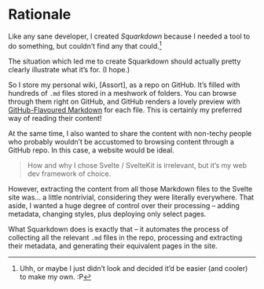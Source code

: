 # Rationale
<!-- #SQUARK live!
| dest = info/rationale
| capt = What did I create Squarkdown for?
-->

Like any sane developer, I created *Squarkdown* because I needed a tool to do something, but couldn’t find any that could.[^find-tool]

[^find-tool]: Uhh, or maybe I just didn’t look and decided it’d be easier (and cooler) to make my own. :P

The situation which led me to create Squarkdown should actually pretty clearly illustrate what it’s for. (I hope.)

So I store my personal wiki, [Assort], as a repo on GitHub. It’s filled with hundreds of `.md` files stored in a meshwork of folders. You can browse through them right on GitHub, and GitHub renders a lovely preview with [GitHub-Flavoured Markdown]() for each file. This is certainly my preferred way of reading their content!

At the same time, I also wanted to share the content with non-techy people who probably wouldn’t be accustomed to browsing content through a GitHub repo. In this case, a website would be ideal.

> How and why I chose Svelte / SvelteKit is irrelevant, but it’s my web dev framework of choice.

However, extracting the content from all those Markdown files to the Svelte site was... a little nontrivial, considering they were literally everywhere. That aside, I wanted a huge degree of control over their processing – adding metadata, changing styles, plus deploying only select pages.

What Squarkdown does is exactly that – it automates the process of collecting all the relevant `.md` files in the repo, processing and extracting their metadata, and generating their equivalent pages in the site.
